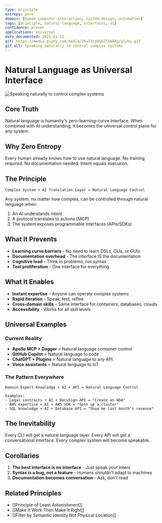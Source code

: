 ```yaml
---
type: principle
entropy: zero
domain: [human-computer-interaction, system-design, automation]
tags: [principle, natural-language, interfaces, ai]
confidence: proven
applications: universal
date_documented: 2025-01-22
gif: https://media.giphy.com/media/26ufdipQqU2lhNA4g/giphy.gif
gif_alt: Speaking naturally to control complex systems
---
```


# Natural Language as Universal Interface

![Speaking naturally to control complex systems](https://media.giphy.com/media/26ufdipQqU2lhNA4g/giphy.gif)

## Core Truth
Natural language is humanity's zero-learning-curve interface. When combined with AI understanding, it becomes the universal control plane for any system.

## Why Zero Entropy
Every human already knows how to use natural language. No training required. No documentation needed. Intent equals execution.

## The Principle
```
Complex System + AI Translation Layer = Natural Language Control
```

Any system, no matter how complex, can be controlled through natural language when:
1. An AI understands intent
2. A protocol translates to actions (MCP)
3. The system exposes programmable interfaces (APIs/SDKs)

## What It Prevents
- **Learning curve barriers** - No need to learn DSLs, CLIs, or GUIs
- **Documentation overhead** - The interface IS the documentation
- **Cognitive load** - Think in problems, not syntax
- **Tool proliferation** - One interface for everything

## What It Enables
- **Instant expertise** - Anyone can operate complex systems
- **Rapid iteration** - Speak, test, refine
- **Cross-domain skills** - Same interface for containers, databases, clouds
- **Accessibility** - Works for all skill levels

## Universal Examples

### Current Reality
- **Apollo MCP + Dagger** = Natural language container control
- **GitHub Copilot** = Natural language to code
- **ChatGPT + Plugins** = Natural language to any API
- **Voice assistants** = Natural language to IoT

### The Pattern Everywhere
```
Domain Expert Knowledge + AI + API = Natural Language Control

Examples:
- Legal contracts + AI + DocuSign API = "Create an NDA"
- AWS expertise + AI + AWS SDK = "Spin up a cluster"
- SQL knowledge + AI + Database API = "Show me last month's revenue"
```

## The Inevitability
Every CLI will get a natural language layer.
Every API will get a conversational interface.
Every complex system will become speakable.

## Corollaries
1. **The best interface is no interface** - Just speak your intent
2. **Syntax is a bug, not a feature** - Humans shouldn't adapt to machines
3. **Documentation becomes conversation** - Ask, don't read

## Related Principles
- [[Principle of Least Astonishment]]
- [[Make It Work Then Make It Right]]
- [[Filter by Semantic Identity Not Physical Location]]